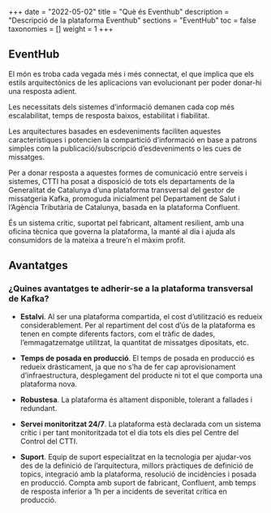 +++
date        = "2022-05-02"
title       = "Què és Eventhub"
description = "Descripció de la plataforma Eventhub"
sections    = "EventHub"
toc 		= false
taxonomies  = []
weight 		= 1
+++

## EventHub

El món es troba cada vegada més i més connectat, el que implica que els estils arquitectònics de les aplicacions van evolucionant per poder donar-hi una resposta adient.

Les necessitats dels sistemes d’informació demanen cada cop més escalabilitat, temps de resposta baixos, estabilitat i fiabilitat.

Les arquitectures basades en esdeveniments faciliten aquestes característiques i potencien la compartició d’informació en base a patrons simples com la publicació/subscripció d’esdeveniments o les cues de missatges.

Per a donar resposta a aquestes formes de comunicació entre serveis i sistemes, CTTI ha posat a disposició de tots els departaments de la Generalitat de Catalunya d’una plataforma transversal del gestor de missatgeria Kafka, promoguda inicialment pel Departament de Salut i l’Agència Tributària de Catalunya, basada en la plataforma Confluent.

És un sistema crític, suportat pel fabricant, altament resilient, amb una oficina tècnica que governa la plataforma, la manté al dia i ajuda als consumidors de la mateixa a treure’n el màxim profit.

## Avantatges

### ¿Quines avantatges te adherir-se a la plataforma transversal de Kafka?

- **Estalvi**. Al ser una plataforma compartida, el cost d’utilització es redueix considerablement. Per al repartiment del cost d’ús de la plataforma es tenen en compte diferents factors, com el tràfic de dades, l’emmagatzematge utilitzat, la quantitat de missatges dipositats, etc.

- **Temps de posada en producció**. El temps de posada en producció es redueix dràsticament, ja que no s’ha de fer cap aprovisionament d’infraestructura, desplegament del producte ni tot el que comporta una plataforma nova.

- **Robustesa**. La plataforma és altament disponible, tolerant a fallades i redundant.

- **Servei monitoritzat 24/7**. La plataforma està declarada com un sistema crític i per tant monitoritzada tot el dia tots els dies pel Centre del Control del CTTI.

- **Suport**. Equip de suport especialitzat en la tecnologia per ajudar-vos des de la definició de l’arquitectura, millors pràctiques de definició de topics, integració amb la plataforma, resolució de incidències i posada en producció. Compta amb suport de fabricant, Confluent, amb temps de resposta inferior a 1h per a incidents de severitat crítica en producció.
